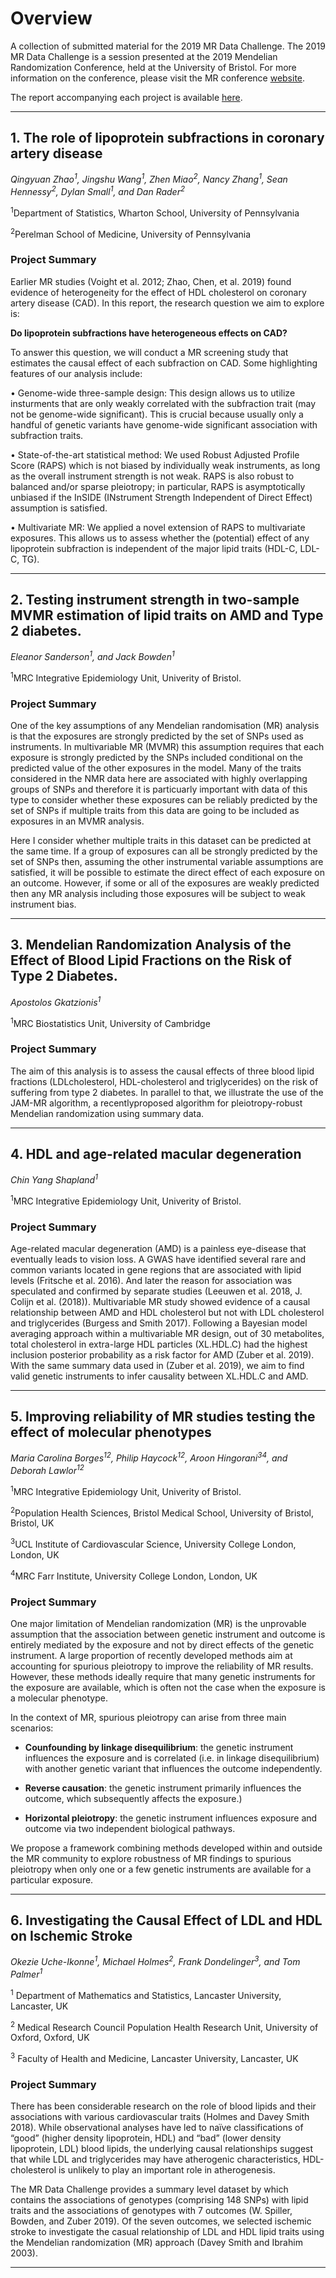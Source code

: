 # Overview
A collection of submitted material for the 2019 MR Data Challenge. The 2019 MR Data Challenge is a session presented at the 2019 Mendelian Randomization Conference, held at the University of Bristol. For more information on the conference, please visit the MR conference [website](https://www.mendelianrandomization.org.uk/).

The report accompanying each project is available [here](https://github.com/WSpiller/MRChallenge-Projects/tree/master/Projects).

---

## 1. The role of lipoprotein subfractions in coronary artery disease

*Qingyuan Zhao<sup>1</sup>, Jingshu Wang<sup>1</sup>, Zhen Miao<sup>2</sup>, Nancy Zhang<sup>1</sup>, Sean Hennessy<sup>2</sup>, Dylan Small<sup>1</sup>, and Dan Rader<sup>2</sup>*

<sup>1</sup>Department of Statistics, Wharton School, University of Pennsylvania

<sup>2</sup>Perelman School of Medicine, University of Pennsylvania

### Project Summary

Earlier MR studies (Voight et al. 2012; Zhao, Chen, et al. 2019) found evidence of heterogeneity for the
effect of HDL cholesterol on coronary artery disease (CAD). In this report, the research question we aim to
explore is:

**Do lipoprotein subfractions have heterogeneous effects on CAD?**

To answer this question, we will conduct a MR screening study that estimates the causal effect of each
subfraction on CAD. Some highlighting features of our analysis include:

• Genome-wide three-sample design: This design allows us to utilize insturments that are only
weakly correlated with the subfraction trait (may not be genome-wide significant). This is crucial
because usually only a handful of genetic variants have genome-wide significant association with
subfraction traits.

• State-of-the-art statistical method: We used Robust Adjusted Profile Score (RAPS) which is not
biased by individually weak instruments, as long as the overall instrument strength is not weak. RAPS
is also robust to balanced and/or sparse pleiotropy; in particular, RAPS is asymptotically unbiased if
the InSIDE (INstrument Strength Independent of Direct Effect) assumption is satisfied.

• Multivariate MR: We applied a novel extension of RAPS to multivariate exposures. This allows us
to assess whether the (potential) effect of any lipoprotein subfraction is independent of the major lipid
traits (HDL-C, LDL-C, TG).

---

## 2. Testing instrument strength in two-sample MVMR estimation of lipid traits on AMD and Type 2 diabetes.

*Eleanor Sanderson<sup>1</sup>, and  Jack Bowden<sup>1</sup>*

<sup>1</sup>MRC Integrative Epidemiology Unit, Univerity of Bristol.

### Project Summary

One of the key assumptions of any Mendelian randomisation (MR) analysis is that the exposures are strongly
predicted by the set of SNPs used as instruments. In multivariable MR (MVMR) this assumption requires
that each exposure is strongly predicted by the SNPs included conditional on the predicted value of the
other exposures in the model. Many of the traits considered in the NMR data here are associated with
highly overlapping groups of SNPs and therefore it is particuarly important with data of this type to consider
whether these exposures can be reliably predicted by the set of SNPs if multiple traits from this data are
going to be included as exposures in an MVMR analysis.

Here I consider whether multiple traits in this dataset can be predicted at the same time. If a group of
exposures can all be strongly predicted by the set of SNPs then, assuming the other instrumental variable
assumptions are satisfied, it will be possible to estimate the direct effect of each exposure on an outcome.
However, if some or all of the exposures are weakly predicted then any MR analysis including those exposures
will be subject to weak instrument bias.

---

## 3. Mendelian Randomization Analysis of the Effect of Blood Lipid Fractions on the Risk of Type 2 Diabetes.

*Apostolos Gkatzionis<sup>1</sup>*

<sup>1</sup>MRC Biostatistics Unit, University of Cambridge

### Project Summary

The aim of this analysis is to assess the causal effects of three blood lipid fractions (LDLcholesterol, HDL-cholesterol and triglycerides) on the risk of suffering from type 2 diabetes. In parallel to that, we illustrate the use of the JAM-MR algorithm, a recentlyproposed algorithm for pleiotropy-robust Mendelian randomization using summary data.

---

## 4. HDL and age-related macular degeneration

*Chin Yang Shapland<sup>1</sup>*

<sup>1</sup>MRC Integrative Epidemiology Unit, Univerity of Bristol.

### Project Summary

Age-related macular degeneration (AMD) is a painless eye-disease that eventually leads to vision loss. A
GWAS have identified several rare and common variants located in gene regions that are associated with lipid
levels (Fritsche et al. 2016). And later the reason for association was speculated and confirmed by separate
studies (Leeuwen et al. 2018, J. Colijn et al. (2018)). Multivariable MR study showed evidence of a causal
relationship between AMD and HDL cholesterol but not with LDL cholesterol and triglycerides (Burgess and
Smith 2017). Following a Bayesian model averaging approach within a multivariable MR design, out of 30
metabolites, total cholesterol in extra-large HDL particles (XL.HDL.C) had the highest inclusion posterior
probability as a risk factor for AMD (Zuber et al. 2019). With the same summary data used in (Zuber et al.
2019), we aim to find valid genetic instruments to infer causality between XL.HDL.C and AMD.

---

## 5. Improving reliability of MR studies testing the effect of molecular phenotypes

*Maria Carolina Borges<sup>1</sup><sup>2</sup>, Philip Haycock<sup>1</sup><sup>2</sup>, Aroon Hingorani<sup>3</sup><sup>4</sup>, and Deborah Lawlor<sup>1</sup><sup>2</sup>*

<sup>1</sup>MRC Integrative Epidemiology Unit, Univerity of Bristol.

<sup>2</sup>Population Health Sciences, Bristol Medical School, University of Bristol, Bristol, UK

<sup>3</sup>UCL Institute of Cardiovascular Science, University College London, London, UK

<sup>4</sup>MRC Farr Institute, University College London, London, UK

### Project Summary

One major limitation of Mendelian randomization (MR) is the unprovable assumption that the association between genetic instrument and outcome is entirely mediated by the exposure and not by direct effects of the genetic instrument. A large proportion of recently developed methods aim at accounting for spurious pleiotropy to improve the reliability of MR results. However, these methods ideally require that many genetic instruments for the exposure are available, which is often not the case when the exposure is a molecular phenotype.

In the context of MR, spurious pleiotropy can arise from three main scenarios:

* **Counfounding by linkage disequilibrium**: the genetic instrument influences the exposure and is correlated (i.e. in linkage disequilibrium) with another genetic variant that influences the outcome independently.

* **Reverse causation**: the genetic instrument primarily influences the outcome, which subsequently affects the exposure.)

* **Horizontal pleiotropy**: the genetic instrument influences exposure and outcome via two independent biological pathways.

We propose a framework combining methods developed within and outside the MR community to explore robustness of MR findings to spurious pleiotropy when only one or a few genetic instruments are available for a particular exposure.

---

## 6. Investigating the Causal Effect of LDL and HDL on Ischemic Stroke

*Okezie Uche-Ikonne<sup>1</sup>, Michael Holmes<sup>2</sup>, Frank Dondelinger<sup>3</sup>, and Tom Palmer<sup>1</sup>*

<sup>1</sup> Department of Mathematics and Statistics, Lancaster University, Lancaster, UK

<sup>2</sup> Medical Research Council Population Health Research Unit, University of Oxford, Oxford, UK

<sup>3</sup> Faculty of Health and Medicine, Lancaster University, Lancaster, UK

### Project Summary

There has been considerable research on the role of blood lipids and their associations with various cardiovascular traits (Holmes and Davey Smith 2018). While observational analyses have led to naïve classifications of “good” (higher density lipoprotein, HDL) and “bad” (lower density lipoprotein, LDL) blood lipids, the underlying causal relationships suggest that while LDL and triglycerides may have atherogenic characteristics, HDL-cholesterol is unlikely to play an important role in atherogenesis.

The MR Data Challenge provides a summary level dataset by which contains the associations of genotypes (comprising 148 SNPs) with lipid traits and the associations of genotypes with 7 outcomes (W. Spiller, Bowden, and Zuber 2019). Of the seven outcomes, we selected ischemic stroke to investigate the casual relationship of LDL and HDL lipid traits using the Mendelian randomization (MR) approach (Davey Smith and Ibrahim 2003).

---












